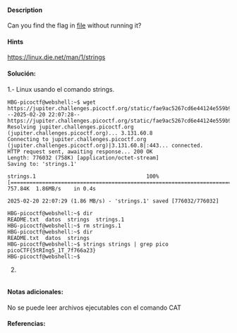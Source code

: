 
#### Description

Can you find the flag in [file](https://jupiter.challenges.picoctf.org/static/fae9ac5267cd6e44124e559b901df177/strings) without running it?


#### Hints 
https://linux.die.net/man/1/strings



#### Solución:

1.- Linux usando el comando strings.

````
HBG-picoctf@webshell:~$ wget https://jupiter.challenges.picoctf.org/static/fae9ac5267cd6e44124e559b901df177/strings
--2025-02-20 22:07:28--  https://jupiter.challenges.picoctf.org/static/fae9ac5267cd6e44124e559b901df177/strings
Resolving jupiter.challenges.picoctf.org (jupiter.challenges.picoctf.org)... 3.131.60.8
Connecting to jupiter.challenges.picoctf.org (jupiter.challenges.picoctf.org)|3.131.60.8|:443... connected.
HTTP request sent, awaiting response... 200 OK
Length: 776032 (758K) [application/octet-stream]
Saving to: 'strings.1'

strings.1                                   100%[===========================================================================================>] 757.84K  1.86MB/s    in 0.4s    

2025-02-20 22:07:29 (1.86 MB/s) - 'strings.1' saved [776032/776032]

HBG-picoctf@webshell:~$ dir
README.txt  datos  strings  strings.1
HBG-picoctf@webshell:~$ rm strings.1
HBG-picoctf@webshell:~$ dir
README.txt  datos  strings
HBG-picoctf@webshell:~$ strings strings | grep pico
picoCTF{5tRIng5_1T_7f766a23}
HBG-picoctf@webshell:~$ 
`````

2.

````

`````

#### Notas adicionales:
No se puede leer archivos ejecutables con el comando CAT


#### Referencias:



